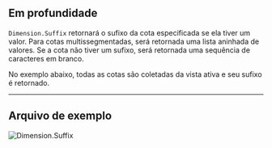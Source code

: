 ## Em profundidade
`Dimension.Suffix` retornará o sufixo da cota especificada se ela tiver um valor. Para cotas multissegmentadas, será retornada uma lista aninhada de valores. Se a cota não tiver um sufixo, será retornada uma sequência de caracteres em branco.

No exemplo abaixo, todas as cotas são coletadas da vista ativa e seu sufixo é retornado.
___
## Arquivo de exemplo

![Dimension.Suffix](./Revit.Elements.Dimension.Suffix_img.jpg)
